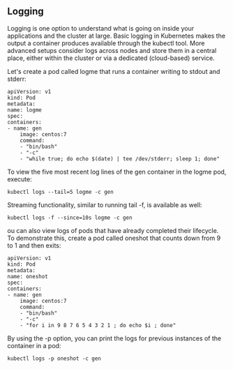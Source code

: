 ## Logging

Logging is one option to understand what is going on inside your applications and the cluster at large. Basic logging in Kubernetes makes the output a container produces available through the kubectl tool. More advanced setups consider logs across nodes and store them in a central place, either within the cluster or via a dedicated (cloud-based) service.

Let's create a pod called logme that runs a container writing to stdout and stderr:

    apiVersion: v1
    kind: Pod
    metadata:
    name: logme
    spec:
    containers:
    - name: gen
        image: centos:7
        command:
        - "bin/bash"
        - "-c"
        - "while true; do echo $(date) | tee /dev/stderr; sleep 1; done"


To view the five most recent log lines of the gen container in the logme pod, execute:

    kubectl logs --tail=5 logme -c gen
Streaming functionality, similar to running tail -f, is available as well:

    kubectl logs -f --since=10s logme -c gen

ou can also view logs of pods that have already completed their lifecycle. To demonstrate this, create a pod called oneshot that counts down from 9 to 1 and then exits:

    apiVersion: v1
    kind: Pod
    metadata:
    name: oneshot
    spec:
    containers:
    - name: gen
        image: centos:7
        command:
        - "bin/bash"
        - "-c"
        - "for i in 9 8 7 6 5 4 3 2 1 ; do echo $i ; done"
  
By using the -p option, you can print the logs for previous instances of the container in a pod:

    kubectl logs -p oneshot -c gen